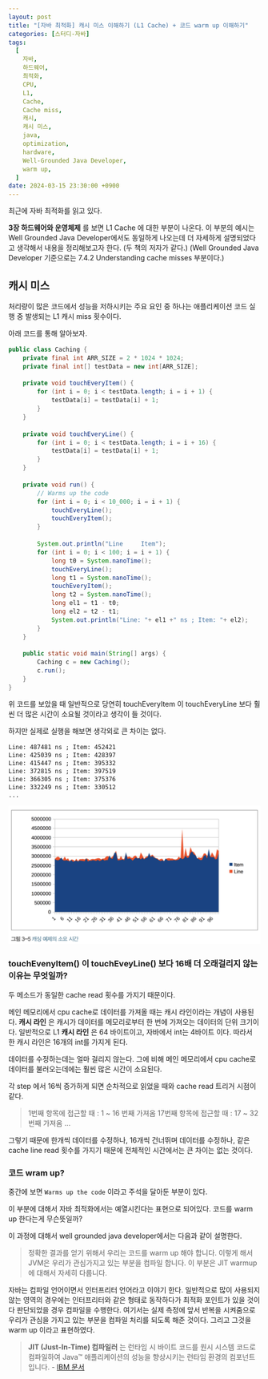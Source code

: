 ```yaml
---
layout: post
title: "[자바 최적화] 캐시 미스 이해하기 (L1 Cache) + 코드 warm up 이해하기"
categories: [스터디-자바]
tags:
  [
    자바,
    하드웨어,
    최적화,
    CPU,
    L1,
    Cache,
    Cache miss,
    캐시,
    캐시 미스,
    java,
    optimization,
    hardware,
    Well-Grounded Java Developer,
    warm up,
  ]
date: 2024-03-15 23:30:00 +0900
---
```


최근에 자바 최적화를 읽고 있다.

**3장 하드웨어와 운영체제** 를 보면 L1 Cache 에 대한 부분이 나온다.
이 부분의 예시는 Well Grounded Java Developer에서도 동일하게 나오는데 더 자세하게 설명되었다고 생각해서 내용을 정리해보고자 한다.
(두 책의 저자가 같다.) (Well Grounded Java Developer 기준으로는 7.4.2 Understanding cache misses 부분이다.)

## 캐시 미스

처리량이 많은 코드에서 성능을 저하시키는 주요 요인 중 하나는 애플리케이션 코드 실행 중 발생되는 L1 캐시 miss 횟수이다.

아래 코드를 통해 알아보자.

```java
public class Caching {
    private final int ARR_SIZE = 2 * 1024 * 1024;
    private final int[] testData = new int[ARR_SIZE];

    private void touchEveryItem() {
        for (int i = 0; i < testData.length; i = i + 1) {
            testData[i] = testData[i] + 1;
        }
    }

    private void touchEveryLine() {
        for (int i = 0; i < testData.length; i = i + 16) {
            testData[i] = testData[i] + 1;
        }
    }

    private void run() {
        // Warms up the code
        for (int i = 0; i < 10_000; i = i + 1) {
            touchEveryLine();
            touchEveryItem();
        }

        System.out.println("Line     Item");
        for (int i = 0; i < 100; i = i + 1) {
            long t0 = System.nanoTime();
            touchEveryLine();
            long t1 = System.nanoTime();
            touchEveryItem();
            long t2 = System.nanoTime();
            long el1 = t1 - t0;
            long el2 = t2 - t1;
            System.out.println("Line: "+ el1 +" ns ; Item: "+ el2);
        }
    }

    public static void main(String[] args) {
        Caching c = new Caching();
        c.run();
    }
}
```

위 코드를 보았을 때 일반적으로 당연히 touchEveryItem 이 touchEveryLine 보다 훨씬 더 많은 시간이 소요될 것이라고 생각이 들 것이다.

하지만 실제로 실행을 해보면 생각외로 큰 차이는 없다.

```
Line: 487481 ns ; Item: 452421
Line: 425039 ns ; Item: 428397
Line: 415447 ns ; Item: 395332
Line: 372815 ns ; Item: 397519
Line: 366305 ns ; Item: 375376
Line: 332249 ns ; Item: 330512
...
```

![result](/assets/images/2024-03-15-java-l1-cache-miss/result.png)

### touchEvenyItem() 이 touchEveyLine() 보다 16배 더 오래걸리지 않는 이유는 무엇일까?

두 메소드가 동일한 cache read 횟수를 가지기 때문이다.

메인 메모리에서 cpu cache로 데이터를 가져올 때는 캐시 라인이라는 개념이 사용된다.
**캐시 라인** 은 캐시가 데이터를 메모리로부터 한 번에 가져오는 데이터의 단위 크기이다.
일반적으로 L1 **캐시 라인** 은 64 바이트이고, 자바에서 int는 4바이트 이다.
따라서 한 캐시 라인은 16개의 int를 가지게 된다.

데이터를 수정하는데는 얼마 걸리지 않는다.
그에 비해 메인 메모리에서 cpu cache로 데이터를 불러오는데에는 훨씬 많은 시간이 소요된다.

각 step 에서 16씩 증가하게 되면 순차적으로 읽었을 때와 cache read 트리거 시점이 같다.

> 1번째 항목에 접근할 때 : 1 ~ 16 번째 가져옴
> 17번째 항목에 접근할 때 : 17 ~ 32 번째 가져옴
> ...

그렇기 때문에 한개씩 데이터를 수정하나, 16개씩 건너뛰며 데이터를 수정하나,
같은 cache line read 횟수를 가지기 때문에 전체적인 시간에서는 큰 차이는 없는 것이다.

### 코드 wram up?

중간에 보면 `Warms up the code` 이라고 주석을 달아둔 부분이 있다.

이 부분에 대해서 자바 최적화에서는 예열시킨다는 표현으로 되어있다. 코드를 warm up 한다는게 무슨뜻일까?

이 과정에 대해서 well grounded java developer에서는 다음과 같이 설명한다.

> 정확한 결과를 얻기 위해서 우리는 코드를 warm up 해야 합니다. 이렇게 해서 JVM은 우리가 관심가지고 있는 부분을 컴파일 합니다. 이 부분은 JIT warmup 에 대해서 자세히 다룹니다.

자바는 컴파일 언어이면서 인터프리터 언어라고 이야기 한다. 일반적으로 많이 사용되지 않는 영역의 경우에는 인터프리터와 같은 형태로 동작하다가 최적화 포인트가 있을 것이다 판단되었을 경우 컴파일을 수행한다. 여기서는 실제 측정에 앞서 반복을 시켜줌으로 우리가 관심을 가지고 있는 부분을 컴파일 처리를 되도록 해준 것이다. 그리고 그것을 warm up 이라고 표현하였다.

> **JIT (Just-In-Time) 컴파일러** 는 런타임 시 바이트 코드를 원시 시스템 코드로 컴파일하여 Java™ 애플리케이션의 성능을 향상시키는 런타임 환경의 컴포넌트입니다. - [IBM 문서](https://www.ibm.com/docs/ko/sdk-java-technology/8?topic=reference-jit-compiler)
